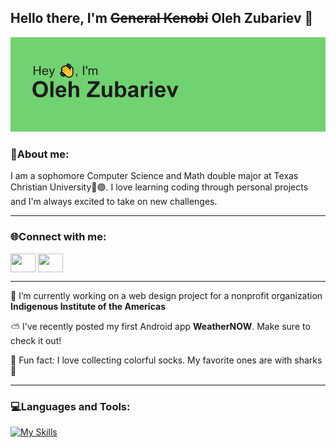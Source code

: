 ## Hello there, I'm ~~General Kenobi~~ Oleh Zubariev 👋

[![MasterHead](header.png)](https://github.com/olehzu)

<h3 align="left">👀About me:</h3>
<p align="left">
I am a sophomore Computer Science and Math double major at Texas Christian University🐸🟣. I love learning coding through personal projects and I'm always excited to take on new challenges. 

---

<h3 align="left">🌐Connect with me:</h3>
<p align="left">
<a href="https://www.linkedin.com/in/oleh-zubariev" target="_blank" rel="noreferrer noopener"><img align="center" src="https://cdnlogo.com/logos/l/66/linkedin-icon.svg" alt="" height="30" width="40" /></a>
<a href="https://www.instagram.com/oleh_zubariev" target="_blank" rel="noreferrer noopener"><img align="center" src="https://static.cdnlogo.com/logos/i/93/instagram.svg" alt="" height="30" width="40" /></a>
</p>

---

🔭 I’m currently working on a web design project for a nonprofit organization **Indigenous Institute of the Americas**

⛅ I've recently posted my first Android app **WeatherNOW**. Make sure to check it out!

🧦 Fun fact: I love collecting colorful socks. My favorite ones are with sharks🦈

---

<h3 align="left">💻Languages and Tools:</h3>

[![My Skills](https://skillicons.dev/icons?i=java,python,androidstudio,arduino,vscode,pycharm&perline=4)](https://skillicons.dev)



<!--
**olehzu/olehzu** is a ✨ _special_ ✨ repository because its `README.md` (this file) appears on your GitHub profile.

Here are some ideas to get you started:

- 🔭 I’m currently working on 
- 🌱 I’m currently learning ...
- 👯 I’m looking to collaborate on ...
- 🤔 I’m looking for help with ...
- 💬 Ask me about ...
- 📫 How to reach me: ...
- 😄 Pronouns: ...
- ⚡ Fun fact: ...
-->
